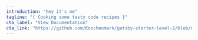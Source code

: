 ```yaml
---
introduction: "hey it's me"
tagline: "{ Cooking some tasty code recipes }"
cta_label: "View Documentation"
cta_link: "https://github.com/Knochenmark/gatsby-starter-level-2/blob/master/README.md"
---
```


